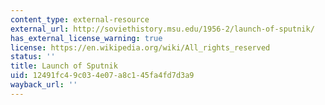 ```yaml
---
content_type: external-resource
external_url: http://soviethistory.msu.edu/1956-2/launch-of-sputnik/
has_external_license_warning: true
license: https://en.wikipedia.org/wiki/All_rights_reserved
status: ''
title: Launch of Sputnik
uid: 12491fc4-9c03-4e07-a8c1-45fa4fd7d3a9
wayback_url: ''
---
```

